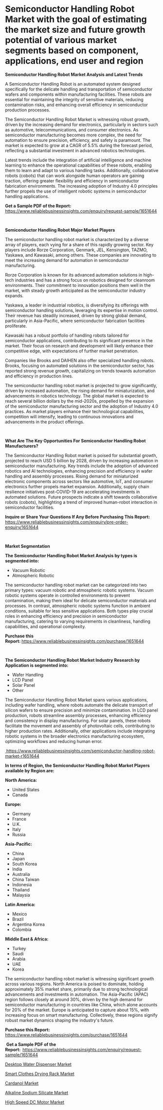<p><h1>Semiconductor Handling Robot Market with the goal of estimating the market size and future growth potential of various market segments based on component, applications, end user and region</h1></p><p><strong>Semiconductor Handling Robot Market Analysis and Latest Trends</strong></p>
<p><p>A Semiconductor Handling Robot is an automated system designed specifically for the delicate handling and transportation of semiconductor wafers and components within manufacturing facilities. These robots are essential for maintaining the integrity of sensitive materials, reducing contamination risks, and enhancing overall efficiency in semiconductor production processes.</p><p>The Semiconductor Handling Robot Market is witnessing robust growth, driven by the increasing demand for electronics, particularly in sectors such as automotive, telecommunications, and consumer electronics. As semiconductor manufacturing becomes more complex, the need for automation to ensure precision, efficiency, and safety is paramount. The market is expected to grow at a CAGR of 5.5% during the forecast period, reflecting a substantial investment in advanced robotics technologies.</p><p>Latest trends include the integration of artificial intelligence and machine learning to enhance the operational capabilities of these robots, enabling them to learn and adapt to various handling tasks. Additionally, collaborative robots (cobots) that can work alongside human operators are gaining traction, offering greater flexibility and efficiency in semiconductor fabrication environments. The increasing adoption of Industry 4.0 principles further propels the use of intelligent robotic systems in semiconductor handling applications.</p></p>
<p><strong>Get a Sample PDF of the Report:&nbsp;</strong> <a href="https://www.reliablebusinessinsights.com/enquiry/request-sample/1651644?utm_campaign=1400&utm_medium=2&utm_source=Github&utm_content=ia&utm_term=26092024&utm_id=semiconductor-handling-robot">https://www.reliablebusinessinsights.com/enquiry/request-sample/1651644</a></p>
<p>&nbsp;</p>
<p><strong>Semiconductor Handling Robot Major Market Players</strong></p>
<p><p>The semiconductor handling robot market is characterized by a diverse array of players, each vying for a share of this rapidly growing sector. Key players include Rorze Corporation, Genmark, JEL, Kensington, TAZMO, Yaskawa, and Kawasaki, among others. These companies are innovating to meet the increasing demand for automation in semiconductor manufacturing.</p><p>Rorze Corporation is known for its advanced automation solutions in high-tech industries and has a strong focus on robotics designed for cleanroom environments. Their commitment to innovation positions them well in the market, with steady growth anticipated as the semiconductor industry expands.</p><p>Yaskawa, a leader in industrial robotics, is diversifying its offerings with semiconductor handling solutions, leveraging its expertise in motion control. Their revenue has steadily increased, driven by strong global demand, particularly in Asia-Pacific, where semiconductor fabrication facilities proliferate.</p><p>Kawasaki has a robust portfolio of handling robots tailored for semiconductor applications, contributing to its significant presence in the market. Their focus on research and development will likely enhance their competitive edge, with expectations of further market penetration.</p><p>Companies like Brooks and DAIHEN also offer specialized handling robots. Brooks, focusing on automated solutions in the semiconductor sector, has reported strong revenue growth, capitalizing on trends towards automation and efficiency in production lines.</p><p>The semiconductor handling robot market is projected to grow significantly, driven by increased automation, the rising demand for miniaturization, and advancements in robotics technology. The global market is expected to reach several billion dollars by the mid-2020s, propelled by the expansion of the semiconductor manufacturing sector and the adoption of Industry 4.0 practices. As market players enhance their technological capabilities, competition will intensify, leading to continuous innovations and advancements in the product offerings.</p></p>
<p>&nbsp;</p>
<p><strong>What Are The Key Opportunities For Semiconductor Handling Robot Manufacturers?</strong></p>
<p><p>The Semiconductor Handling Robot market is poised for substantial growth, projected to reach USD 5 billion by 2028, driven by increasing automation in semiconductor manufacturing. Key trends include the adoption of advanced robotics and AI technologies, enhancing precision and efficiency in wafer handling and assembly processes. Rising demand for miniaturized electronic components across sectors like automotive, IoT, and consumer electronics further propels market expansion. Additionally, supply chain resilience initiatives post-COVID-19 are accelerating investments in automated solutions. Future prospects indicate a shift towards collaborative robots (cobots), highlighting a trend of improved human-robot interaction in semiconductor facilities.</p></p>
<p><strong>Inquire or Share Your Questions If Any Before Purchasing This Report:</strong> <a href="https://www.reliablebusinessinsights.com/enquiry/pre-order-enquiry/1651644?utm_campaign=1400&utm_medium=2&utm_source=Github&utm_content=ia&utm_term=26092024&utm_id=semiconductor-handling-robot">https://www.reliablebusinessinsights.com/enquiry/pre-order-enquiry/1651644</a></p>
<p>&nbsp;</p>
<p><strong>Market Segmentation</strong></p>
<p><strong>The Semiconductor Handling Robot Market Analysis by types is segmented into:</strong></p>
<p><ul><li>Vacuum Robotic</li><li>Atmospheric Robotic</li></ul></p>
<p><p>The semiconductor handling robot market can be categorized into two primary types: vacuum robotic and atmospheric robotic systems. Vacuum robotic systems operate in controlled environments to prevent contamination, making them ideal for delicate semiconductor materials and processes. In contrast, atmospheric robotic systems function in ambient conditions, suitable for less sensitive applications. Both types play crucial roles in enhancing efficiency and precision in semiconductor manufacturing, catering to varying requirements in cleanliness, handling capabilities, and operational complexity.</p></p>
<p><strong>Purchase this Report:&nbsp;</strong><a href="https://www.reliablebusinessinsights.com/purchase/1651644?utm_campaign=1400&utm_medium=2&utm_source=Github&utm_content=ia&utm_term=26092024&utm_id=semiconductor-handling-robot">https://www.reliablebusinessinsights.com/purchase/1651644</a></p>
<p>&nbsp;</p>
<p><strong>The Semiconductor Handling Robot Market Industry Research by Application is segmented into:</strong></p>
<p><ul><li>Wafer Handling</li><li>LCD Panel</li><li>Solar Panel</li><li>Other</li></ul></p>
<p><p>The Semiconductor Handling Robot Market spans various applications, including wafer handling, where robots automate the delicate transport of silicon wafers to ensure precision and minimize contamination. In LCD panel production, robots streamline assembly processes, enhancing efficiency and consistency in display manufacturing. For solar panels, these robots facilitate the movement and assembly of photovoltaic cells, contributing to higher production rates. Additionally, other applications include integrating robotic systems in the broader electronics manufacturing ecosystem, optimizing workflows and reducing human error.</p></p>
<p><a href="https://www.reliablebusinessinsights.com/semiconductor-handling-robot-market-r1651644?utm_campaign=1400&utm_medium=2&utm_source=Github&utm_content=ia&utm_term=26092024&utm_id=semiconductor-handling-robot">&nbsp;https://www.reliablebusinessinsights.com/semiconductor-handling-robot-market-r1651644</a></p>
<p><strong>In terms of Region, the Semiconductor Handling Robot Market Players available by Region are:</strong></p>
<p>
    <p> <strong> North America: </strong>
        <ul>
            <li>United States</li>
            <li>Canada</li>
        </ul>
        </p> 
    <p> <strong> Europe: </strong>
        <ul>
            <li>Germany</li>
            <li>France</li>
            <li>U.K.</li>
            <li>Italy</li>
            <li>Russia</li>
        </ul>
        </p> 
    <p> <strong> Asia-Pacific: </strong>
        <ul>
            <li>China</li>
            <li>Japan</li>
            <li>South Korea</li>
            <li>India</li>
            <li>Australia</li>
            <li>China Taiwan</li>
            <li>Indonesia</li>
            <li>Thailand</li>
            <li>Malaysia</li>
        </ul>
        </p> 
    <p> <strong> Latin America: </strong>
        <ul>
            <li>Mexico</li>
            <li>Brazil</li>
            <li>Argentina Korea</li>
            <li>Colombia</li>
        </ul>
        </p> 
    <p> <strong> Middle East & Africa: </strong>
        <ul>
            <li>Turkey</li>
            <li>Saudi</li>
            <li>Arabia</li>
            <li>UAE</li>
            <li>Korea</li>
        </ul>
    </p>
    </p>
<p><p>The semiconductor handling robot market is witnessing significant growth across various regions. North America is poised to dominate, holding approximately 35% market share, primarily due to strong technological advancements and investments in automation. The Asia-Pacific (APAC) region follows closely at around 30%, driven by the high demand for semiconductor manufacturing in countries like China, which alone accounts for 20% of the market. Europe is anticipated to capture about 15%, with increasing focus on smart manufacturing. Collectively, these regions signify robust market dynamics shaping the industry's future.</p></p>
<p><strong>Purchase this Report: </strong><a href="https://www.reliablebusinessinsights.com/purchase/1651644?utm_campaign=1400&utm_medium=2&utm_source=Github&utm_content=ia&utm_term=26092024&utm_id=semiconductor-handling-robot">https://www.reliablebusinessinsights.com/purchase/1651644</a></p>
<p>&nbsp;<strong>Get a Sample PDF of the Report:&nbsp;&nbsp;</strong><a href="https://www.reliablebusinessinsights.com/enquiry/request-sample/1651644?utm_campaign=1400&utm_medium=2&utm_source=Github&utm_content=ia&utm_term=26092024&utm_id=semiconductor-handling-robot">https://www.reliablebusinessinsights.com/enquiry/request-sample/1651644</a></p>
<p><strong></strong></p>
<p><p><a href="https://issuu.com/reportprime-2/docs/desktop-water-dispenser-market-size_8b0d5129afc221?utm_campaign=1400&utm_medium=2&utm_source=Github&utm_content=ia&utm_term=26092024&utm_id=semiconductor-handling-robot">Desktop Water Dispenser Market</a></p><p><a href="https://issuu.com/reportprime-2/docs/smart-clothes-drying-rack-market-si_3467653309332d?utm_campaign=1400&utm_medium=2&utm_source=Github&utm_content=ia&utm_term=26092024&utm_id=semiconductor-handling-robot">Smart Clothes Drying Rack Market</a></p><p><a href="https://www.linkedin.com/pulse/cardanol-market-insights-products-regional-analysis-forecasted-wfwre?utm_campaign=1400&utm_medium=2&utm_source=Github&utm_content=ia&utm_term=26092024&utm_id=semiconductor-handling-robot">Cardanol Market</a></p><p><a href="https://www.linkedin.com/pulse/alkaline-sodium-silicate-market-global-trends-forecast-2024-sdrje?utm_campaign=1400&utm_medium=2&utm_source=Github&utm_content=ia&utm_term=26092024&utm_id=semiconductor-handling-robot">Alkaline Sodium Silicate Market</a></p><p><a href="https://github.com/wwwkeltoum/Market-Research-Report-List-5/blob/main/high-speed-dc-motor-market.md?utm_campaign=1400&utm_medium=2&utm_source=Github&utm_content=ia&utm_term=26092024&utm_id=semiconductor-handling-robot">High Speed DC Motor Market</a></p></p>